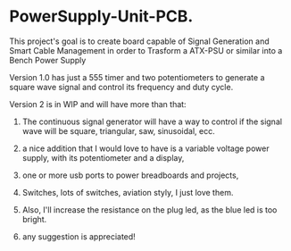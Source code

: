# PowerSupply-Unit-PCB.
This project's goal is to create board capable of Signal Generation and Smart Cable Management in order to Trasform a ATX-PSU or similar into a Bench Power Supply

Version 1.0 has just a 555 timer and two potentiometers to generate a square wave signal and control its frequency and duty cycle.

Version 2 is in WIP and will have more than that:
  1) The continuous signal generator will have a way to control if the signal wave will be square, triangular, saw, sinusoidal, ecc.
  2) a nice addition that I would love to have is a variable voltage power supply, with its potentiometer and a display,
  3) one or more usb ports to power breadboards and projects,
  4) Switches, lots of switches, aviation styly, I just love them.
  5) Also, I'll increase the resistance on the plug led, as the blue led is too bright.

  6) any suggestion is appreciated!
